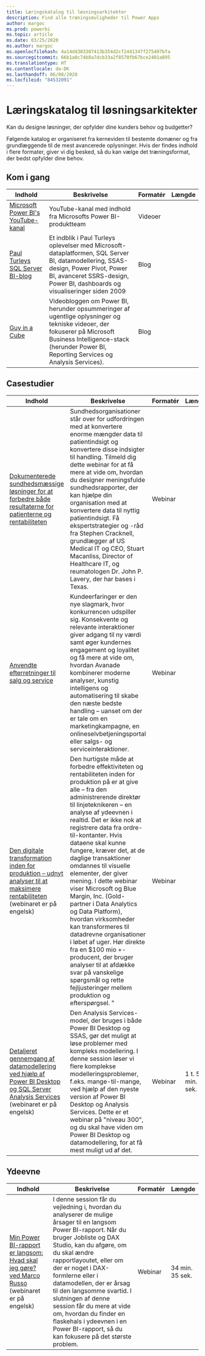 ```yaml
---
title: Læringskatalog til løsningsarkitekter
description: Find alle træningsmuligheder til Power Apps
author: margoc
ms.prod: powerbi
ms.topic: article
ms.date: 03/25/2020
ms.author: margoc
ms.openlocfilehash: 4a14dd303307413b354d2cf2441347f275497bfa
ms.sourcegitcommit: 66b1a0c74b8a7dcb33a2f8570fb67bce2401a895
ms.translationtype: HT
ms.contentlocale: da-DK
ms.lasthandoff: 06/08/2020
ms.locfileid: "84532091"
---
```

# <a name="solution-architects-learning-catalog"></a>Læringskatalog til løsningsarkitekter

Kan du designe løsninger, der opfylder dine kunders behov og budgetter?

Følgende katalog er organiseret fra kerneviden til bestemte domæner og fra grundlæggende til de mest avancerede oplysninger. Hvis der findes indhold i flere formater, giver vi dig besked, så du kan vælge det træningsformat, der bedst opfylder dine behov. 

## <a name="get-started"></a>Kom i gang<a name="get-started"></a>
| Indhold  | Beskrivelse  | Formatér | Længde |
|-------------------------------------------------------------------------------------|-------------------------------------------------------------------------------------------------------------------------------------------------------------------------------------------------------------|--------|--------|
| [Microsoft Power BI's YouTube-kanal](https://www.youtube.com/user/mspowerbi/videos) | YouTube-kanal med indhold fra Microsofts Power BI-produktteam  | Videoer |        |
| [Paul Turleys SQL Server BI-blog](https://sqlserverbi.blog/)  | Et indblik i Paul Turleys oplevelser med Microsoft-dataplatformen, SQL Server BI, datamodellering, SSAS-design, Power Pivot, Power BI, avanceret SSRS-design, Power BI, dashboards og visualiseringer siden 2009 | Blog   |        |
| [Guy in a Cube](https://www.youtube.com/channel/UCFp1vaKzpfvoGai0vE5VJ0w)  | Videobloggen om Power BI, herunder opsummeringer af ugentlige oplysninger og tekniske videoer, der fokuserer på Microsoft Business Intelligence-stack (herunder Power BI, Reporting Services og Analysis Services).     | Blog   |        |
## <a name="case-studies"></a>Casestudier<a name="case-studies"></a>
| Indhold  | Beskrivelse  | Formatér | Længde |
|-------------------------------------------------------------------------------------|-------------------------------------------------------------------------------------------------------------------------------------------------------------------------------------------------------------|--------|--------|
| [Dokumenterede sundhedsmæssige løsninger for at forbedre både resultaterne for patienterne og rentabiliteten](https://info.microsoft.com/Proven-Techniques-for-Building-Effective-Dashboards-OnDemandRegistration.html) | Sundhedsorganisationer står over for udfordringen med at konvertere enorme mængder data til patientindsigt og konvertere disse indsigter til handling. Tilmeld dig dette webinar for at få mere at vide om, hvordan du designer meningsfulde sundhedsrapporter, der kan hjælpe din organisation med at konvertere data til nyttig patientindsigt. Få ekspertstrategier og -råd fra Stephen Cracknell, grundlægger af US Medical IT og CEO, Stuart Macanliss, Director of Healthcare IT, og reumatologen Dr. John P. Lavery, der har bases i Texas. | Webinar |                |
| [Anvendte efterretninger til salg og service](https://info.microsoft.com/applied-intelligence-for-sales-service-ondemand.html)  | Kundeerfaringer er den nye slagmark, hvor konkurrencen udspiller sig. Konsekvente og relevante interaktioner giver adgang til ny værdi samt øger kundernes engagement og loyalitet og få mere at vide om, hvordan Avanade kombinerer moderne analyser, kunstig intelligens og automatisering til skabe den næste bedste handling – uanset om der er tale om en marketingkampagne, en onlineselvbetjeningsportal eller salgs- og serviceinteraktioner.  | Webinar |                |
| [Den digitale transformation inden for produktion – udnyt analyser til at maksimere rentabiliteten](https://info.microsoft.com/digital-transformation-in-manufacturing-ondemand.html) (webinaret er på engelsk)  | Den hurtigste måde at forbedre effektiviteten og rentabiliteten inden for produktion på er at give alle – fra den administrerende direktør til linjeteknikeren – en analyse af ydeevnen i realtid. Det er ikke nok at registrere data fra ordre-til-kontanter. Hvis dataene skal kunne fungere, kræver det, at de daglige transaktioner omdannes til visuelle elementer, der giver mening.  I dette webinar viser Microsoft og Blue Margin, Inc. (Gold-partner i Data Analytics og Data Platform), hvordan virksomheder kan transformeres til datadrevne organisationer i løbet af uger. Hør direkte fra en $100 mio +-producent, der bruger analyser til at afdække svar på vanskelige spørgsmål og rette fejljusteringer mellem produktion og efterspørgsel. " | Webinar  |         |                
| [Detaljeret gennemgang af datamodellering ved hjælp af Power BI Desktop og SQL Server Analysis Services](https://community.powerbi.com/t5/Webinars-and-Video-Gallery/Deep-dive-into-data-modeling-using-Power-BI-desktop-and-SQL/td-p/158625) (webinaret er på engelsk)  | Den Analysis Services-model, der bruges i både Power BI Desktop og SSAS, gør det muligt at løse problemer med kompleks modellering. I denne session løser vi flere komplekse modelleringsproblemer, f.eks. mange-til-mange, ved hjælp af den nyeste version af Power BI Desktop og Analysis Services. Dette er et webinar på "niveau 300", og du skal have viden om Power BI Desktop og datamodellering, for at få mest muligt ud af det.   | Webinar | 1 t. 5 min. 40 sek. |
## <a name="performance"></a>Ydeevne<a name="performance"></a>
| Indhold  | Beskrivelse  | Formatér | Længde |
|-------------------------------------------------------------------------------------|-------------------------------------------------------------------------------------------------------------------------------------------------------------------------------------------------------------|--------|--------|
| [Min Power BI-rapport er langsom: Hvad skal jeg gøre? ved Marco Russo](https://community.powerbi.com/t5/Webinars-and-Video-Gallery/My-Power-BI-report-is-slow-what-should-I-do-by-Marco-Russo/td-p/547348) (webinaret er på engelsk)|   I denne session får du vejledning i, hvordan du analyserer de mulige årsager til en langsom Power BI-rapport. Når du bruger Jobliste og DAX Studio, kan du afgøre, om du skal ændre rapportlayoutet, eller om der er noget i DAX-formlerne eller i datamodellen, der er årsag til den langsomme svartid. I slutningen af denne session får du mere at vide om, hvordan du finder en flaskehals i ydeevnen i en Power BI-rapport, så du kan fokusere på det største problem.|  Webinar |34 min. 35 sek. |
